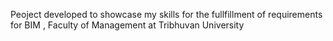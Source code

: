 Peoject developed to showcase my skills for the fullfillment of requirements for BIM , Faculty of Management at Tribhuvan University 
